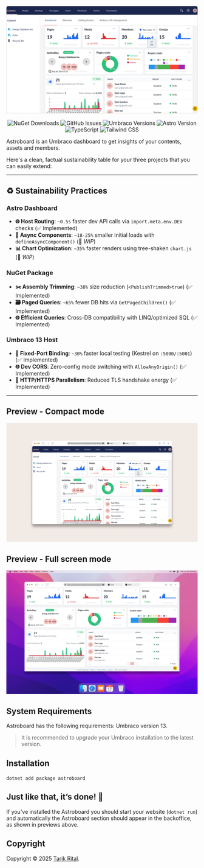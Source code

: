 ![image](public/images/compact-mode-window.png)

<div align="center">

![NuGet Downloads](https://img.shields.io/nuget/dt/astroboard?label=NuGet%20Downloads)
![GitHub Issues](https://img.shields.io/github/issues/wpplumber/astroboard)
![Umbraco Versions](https://img.shields.io/badge/Umbraco-13-blue)
![Astro Version](https://img.shields.io/badge/Astro-4.15.7-blue)
![TypeScript](https://img.shields.io/badge/TypeScript-5.4.5-blue)
![Tailwind CSS](https://img.shields.io/badge/Tailwind_CSS-3.4.3-blue)

</div>

Astroboard is an Umbraco dashboard to get insights of your contents, assets and members.

Here's a clean, factual sustainability table for your three projects that you can easily extend:

---

## ♻️ Sustainability Practices

### **Astro Dashboard**
- **🌐 Host Routing**: `~0.5s` faster dev API calls via `import.meta.env.DEV` checks (✅ Implemented)
- **🧩 Async Components**: `~18-25%` smaller initial loads with `defineAsyncComponent()` (🚧 *WIP*)
- **📊 Chart Optimization**: `~35%` faster renders using tree-shaken `chart.js` (🚧 *WIP*)

### **NuGet Package**
- **✂️ Assembly Trimming**: `~38%` size reduction (`<PublishTrimmed>true`) (✅ Implemented)
- **🗃️ Paged Queries**: `~65%` fewer DB hits via `GetPagedChildren()` (✅ Implemented)
- **🌐 Efficient Queries**: Cross-DB compatibility with LINQ/optimized SQL (✅ Implemented)

### **Umbraco 13 Host**
- **🎯 Fixed-Port Binding**: `~30%` faster local testing (Kestrel on `:5000/:5001`) (✅ Implemented)
- **🌐 Dev CORS**: Zero-config mode switching with `AllowAnyOrigin()` (✅ Implemented)
- **🔌 HTTP/HTTPS Parallelism**: Reduced TLS handshake energy (✅ Implemented)

---

## Preview - Compact mode

![astroboard compact mode](public/images/astroboard-compact-mode.png)

## Preview - Full screen mode

![astroboard fullscreen mode](public/images/mac-astroboard-fullscreen-mode.png)

## System Requirements
Astroboard has the following requirements:
Umbraco version 13.

>It is recommended to upgrade your Umbraco installation to the latest version.


## Installation

`dotnet add package astroboard`

## Just like that, it’s done! 🎉
If you've installed the Astroboard you should start your website (`dotnet run`) and automatically the Astroboard section should appear in the backoffice, as shown in previews above.

## Copyright

Copyright © 2025 [Tarik Rital](https://www.tarikrital.website/).
